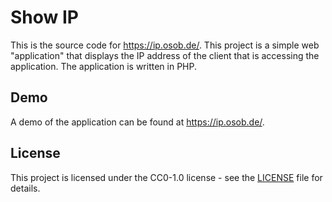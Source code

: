 # Show IP

This is the source code for https://ip.osob.de/. This project is a simple web "application" that displays the IP address of the client that is accessing the application. The application is written in PHP.

## Demo

A demo of the application can be found at https://ip.osob.de/.

## License

This project is licensed under the CC0-1.0 license - see the [LICENSE](LICENSE) file for details.